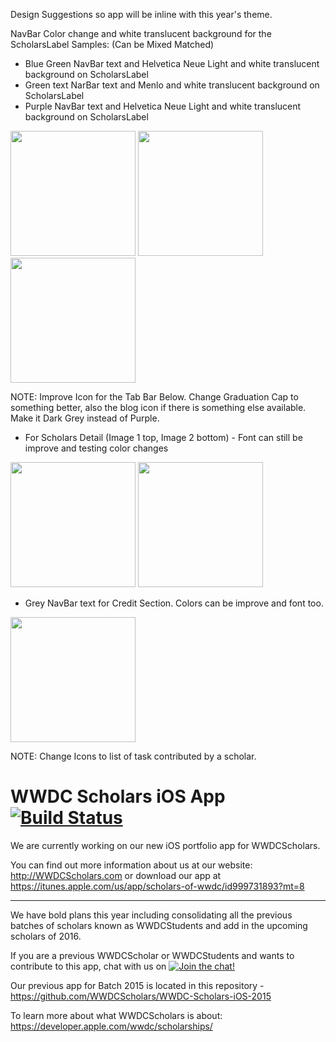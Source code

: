 Design Suggestions so app will be inline with this year's theme.

NavBar Color change and white translucent background for the ScholarsLabel
Samples: (Can be Mixed Matched)

* Blue Green NavBar text and Helvetica Neue Light and white translucent background on ScholarsLabel
* Green text NarBar text and Menlo and white translucent background on ScholarsLabel
* Purple NavBar text and Helvetica Neue Light and white translucent background on ScholarsLabel

<img src="https://github.com/WWDCScholars/DesignStyleAndAssets/blob/MichieDesignSuggestion/Michie%20Design%20Suggestion/BlueGreen.png" width="200">
<img src="https://github.com/WWDCScholars/DesignStyleAndAssets/blob/MichieDesignSuggestion/Michie%20Design%20Suggestion/Green.png" width="200">
<img src="https://github.com/WWDCScholars/DesignStyleAndAssets/blob/MichieDesignSuggestion/Michie%20Design%20Suggestion/purple.png" width="200">

NOTE: Improve Icon for the Tab Bar Below. Change Graduation Cap to something better, also the blog icon if there is something else available. Make it Dark Grey instead of Purple.

* For Scholars Detail (Image 1 top, Image 2 bottom) - Font can still be improve and testing color changes

<img src="https://github.com/WWDCScholars/DesignStyleAndAssets/blob/MichieDesignSuggestion/Michie%20Design%20Suggestion/ScholarsDetailTop.png" width="200">
<img src="https://github.com/WWDCScholars/DesignStyleAndAssets/blob/MichieDesignSuggestion/Michie%20Design%20Suggestion/ScholarsDetailBottom.png" width="200">

* Grey NavBar text for Credit Section. Colors can be improve and font too.

<img src="https://github.com/WWDCScholars/DesignStyleAndAssets/blob/MichieDesignSuggestion/Michie%20Design%20Suggestion/Credits.png" width="200">

NOTE: Change Icons to list of task contributed by a scholar.

# WWDC Scholars iOS App [![Build Status](https://travis-ci.org/WWDCScholars/WWDCScholars-iOS.svg?branch=master)](https://travis-ci.org/WWDCScholars/WWDCScholars-iOS)

We are currently working on our new iOS portfolio app for WWDCScholars.

You can find out more information about us at our website: http://WWDCScholars.com or download our app at https://itunes.apple.com/us/app/scholars-of-wwdc/id999731893?mt=8

* * *

We have bold plans this year including consolidating all the previous batches of scholars known as WWDCStudents and add in the upcoming scholars of 2016.

If you are a previous WWDCScholar or WWDCStudents and wants to contribute to this app, chat with us on [![Join the chat!](https://img.shields.io/badge/WWDCScholars-JOIN%20CHAT-604887.svg)](https://gitter.im/WWDCScholars/WWDCScholarsHQ)

Our previous app for Batch 2015 is located in this repository - https://github.com/WWDCScholars/WWDC-Scholars-iOS-2015

To learn more about what WWDCScholars is about: https://developer.apple.com/wwdc/scholarships/

